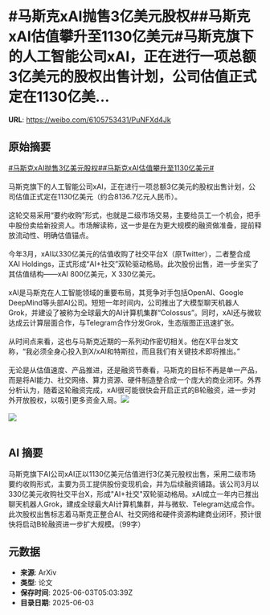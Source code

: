 # #马斯克xAI抛售3亿美元股权##马斯克xAI估值攀升至1130亿美元#马斯克旗下的人工智能公司xAI，正在进行一项总额3亿美元的股权出售计划，公司估值正式定在1130亿美...

**URL**: https://weibo.com/6105753431/PuNFXd4Jk

## 原始摘要

<a href="https://m.weibo.cn/search?containerid=231522type%3D1%26t%3D10%26q%3D%23%E9%A9%AC%E6%96%AF%E5%85%8BxAI%E6%8A%9B%E5%94%AE3%E4%BA%BF%E7%BE%8E%E5%85%83%E8%82%A1%E6%9D%83%23&amp;extparam=%23%E9%A9%AC%E6%96%AF%E5%85%8BxAI%E6%8A%9B%E5%94%AE3%E4%BA%BF%E7%BE%8E%E5%85%83%E8%82%A1%E6%9D%83%23" data-hide=""><span class="surl-text">#马斯克xAI抛售3亿美元股权#</span></a><a href="https://m.weibo.cn/search?containerid=231522type%3D1%26t%3D10%26q%3D%23%E9%A9%AC%E6%96%AF%E5%85%8BxAI%E4%BC%B0%E5%80%BC%E6%94%80%E5%8D%87%E8%87%B31130%E4%BA%BF%E7%BE%8E%E5%85%83%23&amp;extparam=%23%E9%A9%AC%E6%96%AF%E5%85%8BxAI%E4%BC%B0%E5%80%BC%E6%94%80%E5%8D%87%E8%87%B31130%E4%BA%BF%E7%BE%8E%E5%85%83%23" data-hide=""><span class="surl-text">#马斯克xAI估值攀升至1130亿美元#</span></a><br><br>马斯克旗下的人工智能公司xAI，正在进行一项总额3亿美元的股权出售计划，公司估值正式定在1130亿美元（约合8136.7亿元人民币）。<br><br>这轮交易采用“要约收购”形式，也就是二级市场交易，主要给员工一个机会，把手中股份卖给新投资人。市场解读称，这一步是在为更大规模的融资做准备，提前释放流动性、明确估值锚点。<br><br>今年3月，xAI以330亿美元的估值收购了社交平台X（原Twitter），二者整合成XAI Holdings，正式形成“AI+社交”双轮驱动格局。此次股份出售，进一步坐实了其估值结构——xAI 800亿美元，X 330亿美元。<br><br>xAI是马斯克在人工智能领域的重要布局，其竞争对手包括OpenAI、Google DeepMind等头部AI公司。短短一年时间内，公司推出了大模型聊天机器人Grok，并建设了被称为全球最大的AI计算机集群“Colossus”。同时，xAI还与微软达成云计算层面合作，与Telegram合作分发Grok，生态版图正迅速扩张。<br><br>从时间点来看，这也与马斯克近期的一系列动作密切相关。他在X平台发文称，“我必须全身心投入到X/xAI和特斯拉，而且我们有关键技术即将推出。”<br><br>无论是从估值速度、产品推进，还是融资节奏看，马斯克的目标不再是单一产品，而是将AI能力、社交网络、算力资源、硬件制造整合成一个庞大的商业闭环。外界分析认为，随着这轮融资完成，xAI很可能很快会开启正式的B轮融资，进一步对外开放股权，以吸引更多资金入局。<img style="" src="https://tvax3.sinaimg.cn/large/006Fd7o3gy1i21ysyllj1j30jg0ayjwf.jpg" referrerpolicy="no-referrer"><br><br><img style="" src="https://tvax2.sinaimg.cn/large/006Fd7o3gy1i21yszuzckj30xc0k0wl6.jpg" referrerpolicy="no-referrer"><br><br>

## AI 摘要

马斯克旗下AI公司xAI正以1130亿美元估值进行3亿美元股权出售，采用二级市场要约收购形式，主要为员工提供股份变现机会，并为后续融资铺路。该公司3月以330亿美元收购社交平台X，形成"AI+社交"双轮驱动格局。xAI成立一年内已推出聊天机器人Grok，建成全球最大AI计算机集群，并与微软、Telegram达成合作。此次股权出售标志着马斯克正整合AI、社交网络和硬件资源构建商业闭环，预计很快将启动B轮融资进一步扩大规模。（99字）

## 元数据

- **来源**: ArXiv
- **类型**: 论文
- **保存时间**: 2025-06-03T05:03:39Z
- **目录日期**: 2025-06-03
